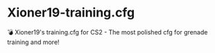 # Xioner19-training.cfg
💣 Xioner19's training.cfg for CS2 - The most polished cfg for grenade training and more!
